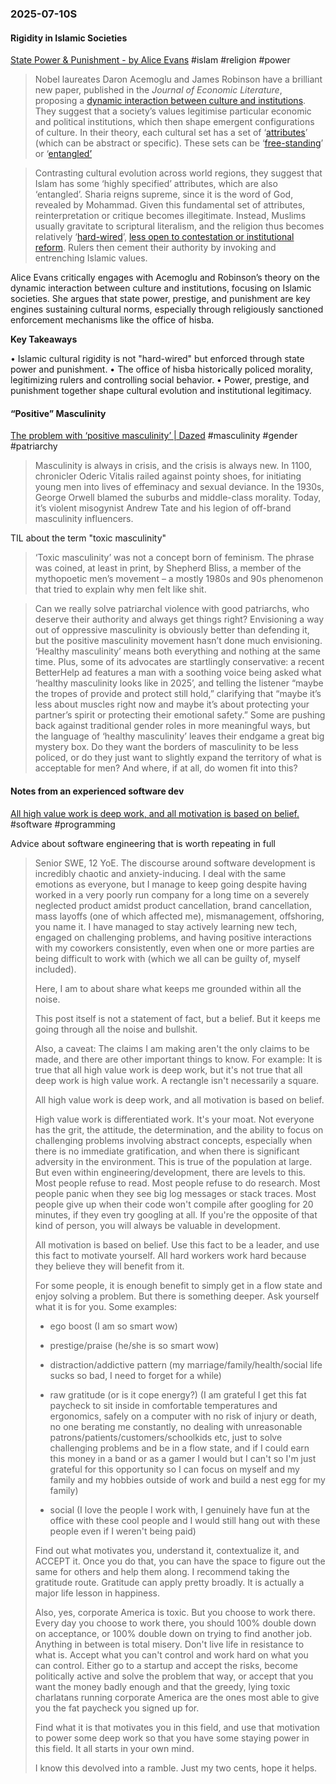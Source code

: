 ### 2025-07-10S
#### Rigidity in Islamic Societies
[State Power & Punishment - by Alice Evans](https://www.ggd.world/p/power-and-punishment) #islam #religion #power 

> Nobel laureates Daron Acemoglu and James Robinson have a brilliant new paper, published in the _Journal of Economic Literature_, proposing a [dynamic interaction between culture and institutions](https://economics.mit.edu/sites/default/files/2023-04/Culture%2C%20Institutions%20and%20Social%20Equilibria%20-%20A%20Framework.pdf). They suggest that a society’s values legitimise particular economic and political institutions, which then shape emergent configurations of culture. In their theory, each cultural set has a set of ‘[attributes](https://economics.mit.edu/sites/default/files/2023-04/Culture%2C%20Institutions%20and%20Social%20Equilibria%20-%20A%20Framework.pdf)’ (which can be abstract or specific). These sets can be ‘[free-standing](https://economics.mit.edu/sites/default/files/2023-04/Culture%2C%20Institutions%20and%20Social%20Equilibria%20-%20A%20Framework.pdf)’ or ‘[entangled’](https://economics.mit.edu/sites/default/files/2023-04/Culture%2C%20Institutions%20and%20Social%20Equilibria%20-%20A%20Framework.pdf)

> Contrasting cultural evolution across world regions, they suggest that Islam has some ‘highly specified’ attributes, which are also ‘entangled’. Sharia reigns supreme, since it is the word of God, revealed by Mohammad. Given this fundamental set of attributes, reinterpretation or critique becomes illegitimate. Instead, Muslims usually gravitate to scriptural literalism, and the religion thus becomes relatively ‘[hard-wired](https://economics.mit.edu/sites/default/files/2023-04/Culture%2C%20Institutions%20and%20Social%20Equilibria%20-%20A%20Framework.pdf)’, [less open to contestation or institutional reform](https://economics.mit.edu/sites/default/files/2023-04/Culture%2C%20Institutions%20and%20Social%20Equilibria%20-%20A%20Framework.pdf). Rulers then cement their authority by invoking and entrenching Islamic values.

Alice Evans critically engages with Acemoglu and Robinson’s theory on the dynamic interaction between culture and institutions, focusing on Islamic societies. She argues that state power, prestige, and punishment are key engines sustaining cultural norms, especially through religiously sanctioned enforcement mechanisms like the office of hisba.

**Key Takeaways**

• Islamic cultural rigidity is not "hard-wired" but enforced through state power and punishment.
• The office of hisba historically policed morality, legitimizing rulers and controlling social behavior.
• Power, prestige, and punishment together shape cultural evolution and institutional legitimacy.

#### “Positive” Masculinity
[The problem with ‘positive masculinity’ \| Dazed](https://www.dazeddigital.com/life-culture/article/68183/1/in-attack-of-positive-masculinity-misogyny-andrew-tate-adolescence) #masculinity #gender #patriarchy 

> Masculinity is always in crisis, and the crisis is always new. In 1100, chronicler Oderic Vitalis railed against pointy shoes, for initiating young men into lives of effeminacy and sexual deviance. In the 1930s, George Orwell blamed the suburbs and middle-class morality. Today, it’s violent misogynist Andrew Tate and his legion of off-brand masculinity influencers.

TIL about the term "toxic masculinity"

> ‘Toxic masculinity’ was not a concept born of feminism. The phrase was coined, at least in print, by Shepherd Bliss, a member of the mythopoetic men’s movement – a mostly 1980s and 90s phenomenon that tried to explain why men felt like shit.

> Can we really solve patriarchal violence with good patriarchs, who deserve their authority and always get things right? Envisioning a way out of oppressive masculinity is obviously better than defending it, but the positive masculinity movement hasn’t done much envisioning. ‘Healthy masculinity’ means both everything and nothing at the same time. Plus, some of its advocates are startlingly conservative: a recent BetterHelp ad features a man with a soothing voice being asked what ‘healthy masculinity looks like in 2025’, and telling the listener “maybe the tropes of provide and protect still hold,” clarifying that “maybe it’s less about muscles right now and maybe it’s about protecting your partner’s spirit or protecting their emotional safety.” Some are pushing back against traditional gender roles in more meaningful ways, but the language of ‘healthy masculinity’ leaves their endgame a great big mystery box. Do they want the borders of masculinity to be less policed, or do they just want to slightly expand the territory of what is acceptable for men? And where, if at all, do women fit into this?


#### Notes from an experienced software dev
[All high value work is deep work, and all motivation is based on belief.](https://www.reddit.com/r/ExperiencedDevs/comments/1lpyimz/all_high_value_work_is_deep_work_and_all/) #software #programming

Advice about software engineering that is worth repeating in full

> Senior SWE, 12 YoE. The discourse around software development is incredibly chaotic and anxiety-inducing. I deal with the same emotions as everyone, but I manage to keep going despite having worked in a very poorly run company for a long time on a severely neglected product amidst product cancellation, brand cancellation, mass layoffs (one of which affected me), mismanagement, offshoring, you name it. I have managed to stay actively learning new tech, engaged on challenging problems, and having positive interactions with my coworkers consistently, even when one or more parties are being difficult to work with (which we all can be guilty of, myself included).
> 
> Here, I am to about share what keeps me grounded within all the noise.
> 
> This post itself is not a statement of fact, but a belief. But it keeps me going through all the noise and bullshit.
> 
> Also, a caveat: The claims I am making aren't the only claims to be made, and there are other important things to know. For example: It is true that all high value work is deep work, but it's not true that all deep work is high value work. A rectangle isn't necessarily a square.
> 
> All high value work is deep work, and all motivation is based on belief.
> 
> High value work is differentiated work. It's your moat. Not everyone has the grit, the attitude, the determination, and the ability to focus on challenging problems involving abstract concepts, especially when there is no immediate gratification, and when there is significant adversity in the environment. This is true of the population at large. But even within engineering/development, there are levels to this. Most people refuse to read. Most people refuse to do research. Most people panic when they see big log messages or stack traces. Most people give up when their code won't compile after googling for 20 minutes, if they even try googling at all. If you're the opposite of that kind of person, you will always be valuable in development.
> 
> All motivation is based on belief. Use this fact to be a leader, and use this fact to motivate yourself. All hard workers work hard because they believe they will benefit from it.
> 
> For some people, it is enough benefit to simply get in a flow state and enjoy solving a problem. But there is something deeper. Ask yourself what it is for you. Some examples:
> 
> - ego boost (I am so smart wow)
>     
> - prestige/praise (he/she is so smart wow)
>     
> - distraction/addictive pattern (my marriage/family/health/social life sucks so bad, I need to forget for a while)
>     
> - raw gratitude (or is it cope energy?) (I am grateful I get this fat paycheck to sit inside in comfortable temperatures and ergonomics, safely on a computer with no risk of injury or death, no one berating me constantly, no dealing with unreasonable patrons/patients/customers/schoolkids etc, just to solve challenging problems and be in a flow state, and if I could earn this money in a band or as a gamer I would but I can't so I'm just grateful for this opportunity so I can focus on myself and my family and my hobbies outside of work and build a nest egg for my family)
>     
> - social (I love the people I work with, I genuinely have fun at the office with these cool people and I would still hang out with these people even if I weren't being paid)
>     
> 
> Find out what motivates you, understand it, contextualize it, and ACCEPT it. Once you do that, you can have the space to figure out the same for others and help them along. I recommend taking the gratitude route. Gratitude can apply pretty broadly. It is actually a major life lesson in happiness.
> 
> Also, yes, corporate America is toxic. But you choose to work there. Every day you choose to work there, you should 100% double down on acceptance, or 100% double down on trying to find another job. Anything in between is total misery. Don't live life in resistance to what is. Accept what you can't control and work hard on what you can control. Either go to a startup and accept the risks, become politically active and solve the problem that way, or accept that you want the money badly enough and that the greedy, lying toxic charlatans running corporate America are the ones most able to give you the fat paycheck you signed up for.
> 
> Find what it is that motivates you in this field, and use that motivation to power some deep work so that you have some staying power in this field. It all starts in your own mind.
> 
> I know this devolved into a ramble. Just my two cents, hope it helps.